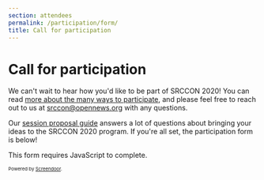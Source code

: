 ```yaml
---
section: attendees
permalink: /participation/form/
title: Call for participation
---
```


# Call for participation

We can't wait to hear how you'd like to be part of SRCCON 2020! You can read [more about the many ways to participate](/attendees), and please feel free to reach out to us at [srccon@opennews.org](mailto:srccon@opennews.org) with any questions.

Our [session proposal guide](/sessions/proposal-guide/) answers a lot of questions about bringing your ideas to the SRCCON 2020 program. If you're all set, the participation form is below!

<script>window.jQuery || document.write('<script src="//code.jquery.com/jquery-2.2.3.min.js"><\/script>')</script><link href="//d3q1ytufopwvkq.cloudfront.net/1/formrenderer.css" rel="stylesheet" /><script src="//d3q1ytufopwvkq.cloudfront.net/1/formrenderer.js"></script>
<form data-formrenderer>This form requires JavaScript to complete.</form>
<p style="font-size:.67em;margin-top:1em;">Powered by <a href='https://www.dobt.co/screendoor/'>Screendoor</a>.</p>
<script>new FormRenderer({"project_id":"Tw4G4KF13YDKkL2E", "afterSubmit": "/participation/thanks"});</script>